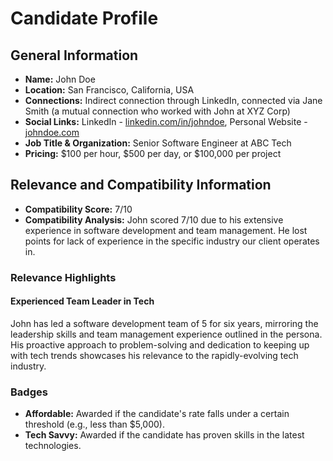# Candidate Profile

## General Information

- **Name:** John Doe
- **Location:** San Francisco, California, USA
- **Connections:** Indirect connection through LinkedIn, connected via Jane Smith (a mutual connection who worked with John at XYZ Corp)
- **Social Links:** LinkedIn - [linkedin.com/in/johndoe](linkedin.com/in/johndoe), Personal Website - [johndoe.com](johndoe.com)
- **Job Title & Organization:** Senior Software Engineer at ABC Tech
- **Pricing:** $100 per hour, $500 per day, or $100,000 per project

## Relevance and Compatibility Information

- **Compatibility Score:** 7/10
- **Compatibility Analysis:** John scored 7/10 due to his extensive experience in software development and team management. He lost points for lack of experience in the specific industry our client operates in.

### Relevance Highlights

#### Experienced Team Leader in Tech
John has led a software development team of 5 for six years, mirroring the leadership skills and team management experience outlined in the persona. His proactive approach to problem-solving and dedication to keeping up with tech trends showcases his relevance to the rapidly-evolving tech industry.

### Badges
- **Affordable:** Awarded if the candidate's rate falls under a certain threshold (e.g., less than $5,000).
- **Tech Savvy:** Awarded if the candidate has proven skills in the latest technologies.
